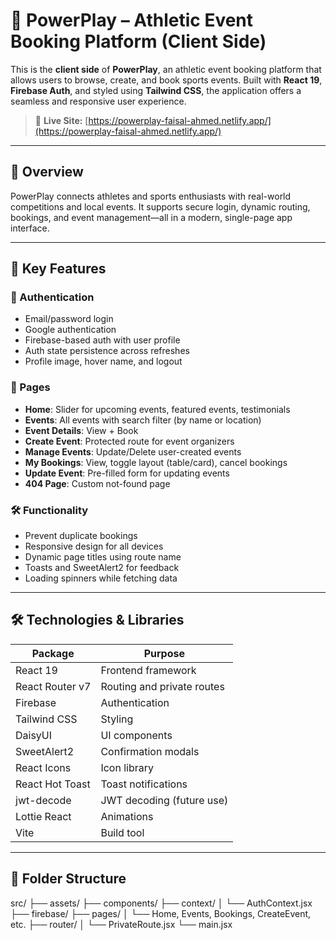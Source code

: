 # 🏃 PowerPlay – Athletic Event Booking Platform (Client Side)

This is the **client side** of **PowerPlay**, an athletic event booking platform that allows users to browse, create, and book sports events. Built with **React 19**, **Firebase Auth**, and styled using **Tailwind CSS**, the application offers a seamless and responsive user experience.

> 🔗 **Live Site:** [https://powerplay-faisal-ahmed.netlify.app/](https://powerplay-faisal-ahmed.netlify.app/)

---

## 🚀 Overview

PowerPlay connects athletes and sports enthusiasts with real-world competitions and local events. It supports secure login, dynamic routing, bookings, and event management—all in a modern, single-page app interface.

---

## 🧩 Key Features

### 🔐 Authentication

- Email/password login
- Google authentication
- Firebase-based auth with user profile
- Auth state persistence across refreshes
- Profile image, hover name, and logout

### 📄 Pages

- **Home**: Slider for upcoming events, featured events, testimonials
- **Events**: All events with search filter (by name or location)
- **Event Details**: View + Book
- **Create Event**: Protected route for event organizers
- **Manage Events**: Update/Delete user-created events
- **My Bookings**: View, toggle layout (table/card), cancel bookings
- **Update Event**: Pre-filled form for updating events
- **404 Page**: Custom not-found page

### 🛠 Functionality

- Prevent duplicate bookings
- Responsive design for all devices
- Dynamic page titles using route name
- Toasts and SweetAlert2 for feedback
- Loading spinners while fetching data

---

## 🛠 Technologies & Libraries

| Package         | Purpose                    |
| --------------- | -------------------------- |
| React 19        | Frontend framework         |
| React Router v7 | Routing and private routes |
| Firebase        | Authentication             |
| Tailwind CSS    | Styling                    |
| DaisyUI         | UI components              |
| SweetAlert2     | Confirmation modals        |
| React Icons     | Icon library               |
| React Hot Toast | Toast notifications        |
| jwt-decode      | JWT decoding (future use)  |
| Lottie React    | Animations                 |
| Vite            | Build tool                 |

---

## 📂 Folder Structure

src/
├── assets/
├── components/
├── context/
│ └── AuthContext.jsx
├── firebase/
├── pages/
│ └── Home, Events, Bookings, CreateEvent, etc.
├── router/
│ └── PrivateRoute.jsx
└── main.jsx
